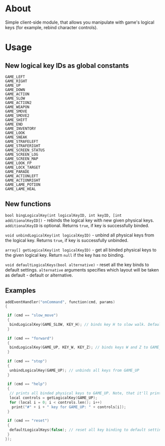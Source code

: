 # About
 Simple client-side module, that allows you manipulate with game's logical keys (for example, rebind character controls).
 
 # Usage
 
## New logical key IDs as global constants
```
GAME_LEFT
GAME_RIGHT
GAME_UP
GAME_DOWN
GAME_ACTION
GAME_SLOW
GAME_ACTION2
GAME_WEAPON
GAME_SMOVE
GAME_SMOVE2
GAME_SHIFT
GAME_END
GAME_INVENTORY
GAME_LOOK
GAME_SNEAK
GAME_STRAFELEFT
GAME_STRAFERIGHT
GAME_SCREEN_STATUS
GAME_SCREEN_LOG
GAME_SCREEN_MAP
GAME_LOOK_FP
GAME_LOCK_TARGET
GAME_PARADE
GAME_ACTIONLEFT
GAME_ACTIONRIGHT
GAME_LAME_POTION
GAME_LAME_HEAL
```
## New functions
``bool bingLogicalKey(int logicalKeyID, int keyID, [int additionalKeyID])`` - rebinds the logical key with new given physical keys. ``additionalKeyID`` is optional. Returns ``true``, if key is successfully binded.

``void unbindLogicalKey(int logicalKeyID)`` - unbind all physical keys from the logical key. Returns ``true``, if key is successfully unbinded.

``array[] getLogicalKey(int logicalKeyID)`` - get all binded physical keys to the given logical key. Return ``null`` if the key has no binding.

``void defaultLogicalKeys(bool alternative)`` - reset all the key binds to default settings. ``alternative`` arguments specifies which layout will be taken as default - default or alternative.

## Examples
```C++
addEventHandler("onCommand", function(cmd, params)
{

 if (cmd == "slow_move")
 {
  bindLogicalKey(GAME_SLOW, KEY_H); // binds key H to slow walk. Default slow walk is LSHIFT
 }
 
 if (cmd == "forward")
 {
  bindLogicalKey(GAME_UP, KEY_W, KEY_Z); // binds keys W and Z to GAME_UP key a.k.a. moving forward
 }
 
 if (cmd == "stop")
 {
  unbindLogicalKey(GAME_UP); // unbinds all keys from GAME_UP
 }
 
 if (cmd == "help")
 {
  // prints all binded physical keys to GAME_UP. Note, that it'll print key ids as numbers
  local controls = getLogicalKey(GAME_UP);
  for (local i = 0; i < controls.len(); i++)
   print("#" + i + " key for GAME_UP: " + controls[i]);
 }
 
 if (cmd == "reset")
 {
  defaultLogicalKeys(false); // reset all key binding to default settings
 }
});
```
